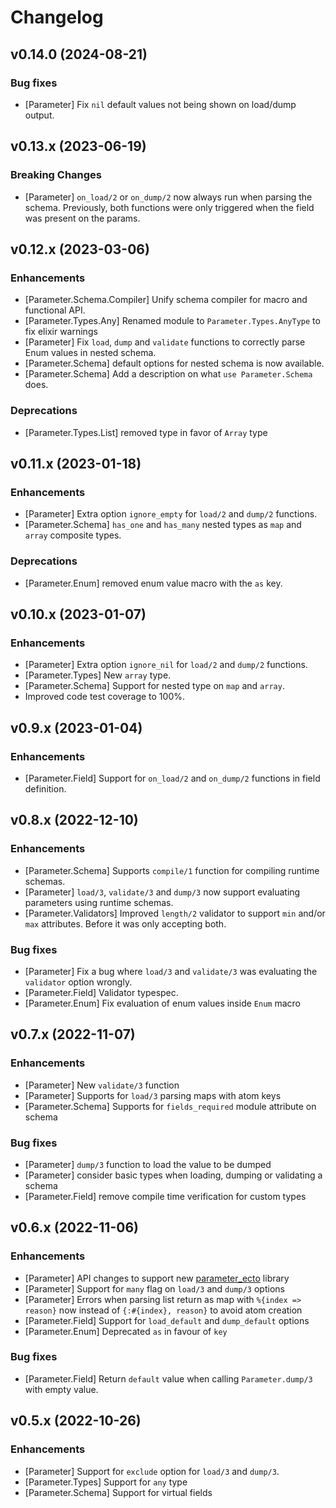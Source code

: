 # Changelog

## v0.14.0 (2024-08-21)

### Bug fixes

- [Parameter] Fix `nil` default values not being shown on load/dump output.

## v0.13.x (2023-06-19)

### Breaking Changes

- [Parameter] `on_load/2` or `on_dump/2` now always run when parsing the schema. Previously, both functions were only triggered when the field was present on the params.

## v0.12.x (2023-03-06)

### Enhancements

- [Parameter.Schema.Compiler] Unify schema compiler for macro and functional API.
- [Parameter.Types.Any] Renamed module to `Parameter.Types.AnyType` to fix elixir warnings
- [Parameter] Fix `load`, `dump` and `validate` functions to correctly parse Enum values in nested schema.
- [Parameter.Schema] default options for nested schema is now available.
- [Parameter.Schema] Add a description on what `use Parameter.Schema` does.

### Deprecations

- [Parameter.Types.List] removed type in favor of `Array` type

## v0.11.x (2023-01-18)

### Enhancements

- [Parameter] Extra option `ignore_empty` for `load/2` and `dump/2` functions.
- [Parameter.Schema] `has_one` and `has_many` nested types as `map` and `array` composite types.

### Deprecations

- [Parameter.Enum] removed enum value macro with the `as` key.

## v0.10.x (2023-01-07)

### Enhancements

- [Parameter] Extra option `ignore_nil` for `load/2` and `dump/2` functions.
- [Parameter.Types] New `array` type.
- [Parameter.Schema] Support for nested type on `map` and `array`.
- Improved code test coverage to 100%.

## v0.9.x (2023-01-04)

### Enhancements

- [Parameter.Field] Support for `on_load/2` and `on_dump/2` functions in field definition.

## v0.8.x (2022-12-10)

### Enhancements

- [Parameter.Schema] Supports `compile/1` function for compiling runtime schemas.
- [Parameter] `load/3`, `validate/3` and `dump/3` now support evaluating parameters using runtime schemas.
- [Parameter.Validators] Improved `length/2` validator to support `min` and/or `max` attributes. Before it was only accepting both.

### Bug fixes

- [Parameter] Fix a bug where `load/3` and `validate/3` was evaluating the `validator` option wrongly.
- [Parameter.Field] Validator typespec.
- [Parameter.Enum] Fix evaluation of enum values inside `Enum` macro

## v0.7.x (2022-11-07)

### Enhancements

- [Parameter] New `validate/3` function
- [Parameter] Supports for `load/3` parsing maps with atom keys
- [Parameter.Schema] Supports for `fields_required` module attribute on schema

### Bug fixes

- [Parameter] `dump/3` function to load the value to be dumped
- [Parameter] consider basic types when loading, dumping or validating a schema
- [Parameter.Field] remove compile time verification for custom types

## v0.6.x (2022-11-06)

### Enhancements

- [Parameter] API changes to support new [parameter_ecto](https://github.com/phcurado/parameter_ecto) library
- [Parameter] Support for `many` flag on `load/3` and `dump/3` options
- [Parameter] Errors when parsing list return as map with `%{index => reason}` now instead of `{:#{index}, reason}` to avoid atom creation
- [Parameter.Field] Support for `load_default` and `dump_default` options
- [Parameter.Enum] Deprecated `as` in favour of `key`

### Bug fixes

- [Parameter.Field] Return `default` value when calling `Parameter.dump/3` with empty value.

## v0.5.x (2022-10-26)

### Enhancements

- [Parameter] Support for `exclude` option for `load/3` and `dump/3`.
- [Parameter.Types] Support for `any` type
- [Parameter.Schema] Support for virtual fields

